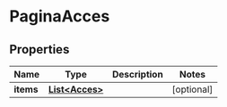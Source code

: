 # PaginaAcces

## Properties
Name | Type | Description | Notes
------------ | ------------- | ------------- | -------------
**items** | [**List&lt;Acces&gt;**](Acces.md) |  |  [optional]
